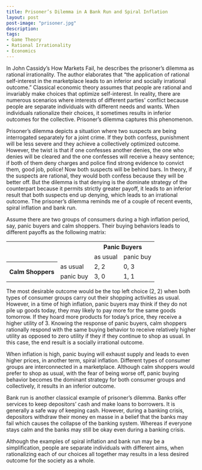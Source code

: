 ```yaml
---
title: Prisoner’s Dilemma in A Bank Run and Spiral Inflation
layout: post
post-image: "prisoner.jpg"
description:
tags:
- Game Theory 
- Rational Irrationality 
- Economics
---
```


In John Cassidy’s How Markets Fail, he describes the prisoner’s dilemma as rational irrationality. The author elaborates that “the application of rational self-interest in the marketplace leads to an inferior and socially irrational outcome.” Classical economic theory assumes that people are rational and invariably make choices that optimize self-interest. In reality, there are numerous scenarios where interests of different parties' conflict because people are separate individuals with different needs and wants. When individuals rationalize their choices, it sometimes results in inferior outcomes for the collective. Prisoner’s dilemma captures this phenomenon.

Prisoner’s dilemma depicts a situation where two suspects are being interrogated separately for a joint crime. If they both confess, punishment will be less severe and they achieve a collectively optimized outcome. However, the twist is that if one confesses another denies, the one who denies will be cleared and the one confesses will receive a heavy sentence; if both of them deny charges and police find strong evidence to convict them, good job, police! Now both suspects will be behind bars. In theory, if the suspects are rational, they would both confess because they will be better off. But the dilemma is that denying is the dominate strategy of the counterpart because it permits strictly greater payoff, it leads to an inferior result that both suspects end up denying, which leads to an irrational outcome. The prisoner’s dilemma reminds me of a couple of recent events, spiral inflation and bank run.

Assume there are two groups of consumers during a high inflation period, say, panic buyers and calm shoppers. Their buying behaviors leads to different payoffs as the following matrix:

<table>
    <tr>
        <th colspan="2"></th>
        <th colspan="2">Panic Buyers</th>
    </tr>
    <tr>
        <td colspan="2"></td>
        <td>as usual</td>
        <td>panic buy</td>
    </tr>
    <tr>
        <th rowspan="2">Calm Shoppers</th>
        <td>as usual</td>
        <td>2, 2</td>
        <td>0, 3</td>
    </tr>
    <tr>
        <td>panic buy</td>
        <td>3, 0</td>
        <td>1, 1</td>
    </tr>
</table>

The most desirable outcome would be the top left choice (2, 2) when both types of consumer groups carry out their shopping activities as usual. However, in a time of high inflation, panic buyers may think if they do not pile up goods today, they may likely to pay more for the same goods tomorrow. If they hoard more products for today’s price, they receive a higher utility of 3. Knowing the response of panic buyers, calm shoppers rationally respond with the same buying behavior to receive relatively higher utility as opposed to zero utility if they if they continue to shop as usual. In this case, the end result is a socially irrational outcome.

When inflation is high, panic buying will exhaust supply and leads to even higher prices, in another term, spiral inflation. Different types of consumer groups are interconnected in a marketplace. Although calm shoppers would prefer to shop as usual, with the fear of being worse off, panic buying behavior becomes the dominant strategy for both consumer groups and collectively, it results in an inferior outcome.

Bank run is another classical example of prisoner’s dilemma. Banks offer services to keep depositors’ cash and make loans to borrowers. It is generally a safe way of keeping cash. However, during a banking crisis, depositors withdraw their money en masse in a belief that the banks may fail which causes the collapse of the banking system. Whereas if everyone stays calm and the banks may still be okay even during a banking crisis. 

Although the examples of spiral inflation and bank run may be a simplification, people are separate individuals with different aims, when rationalizing each of our choices all together may results in a less desired outcome for the society as a whole. 